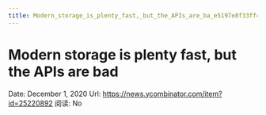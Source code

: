 ```yaml
---
title: Modern_storage_is_plenty_fast,_but_the_APIs_are_ba_e5197e8f33ff488f9a4eb3b2412b64f0
---
```


# Modern storage is plenty fast, but the APIs are bad

Date: December 1, 2020
Url: https://news.ycombinator.com/item?id=25220892
阅读: No